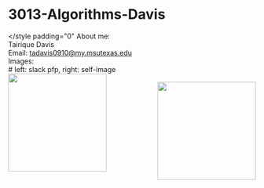 # 3013-Algorithms-Davis

</style padding="0" 
About me:
</br>Tairique Davis
</br>Email: tadavis0910@my.msutexas.edu
</br>Images:
</br> # left: slack pfp, right: self-image
</br><img src="https://user-images.githubusercontent.com/108636715/213933685-0716066e-9792-4cc9-ba5e-1d0ae421d366.jpg" width="200" height="200" align="left" margin="0 auto"/> 
</br><img src="https://user-images.githubusercontent.com/108636715/213933760-37e4bf56-2711-4af4-a1f2-d92d6c760ab4.jpg" width="200" height="200" align="right" margin="0 auto"/> 

